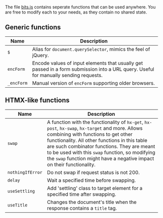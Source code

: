 The file [bits.js](./bits.js) contains seperate functions that can be used anywhere. You are free to modify each to your needs, as they contain no shared state.

## Generic functions

|Name|Description
|----|--------------------------
|`$`|Alias for `document.querySelector`, mimics the feel of jQuery.
|`encForm`|Encode values of input elements that usually get passed in a form submission into a URL query. Useful for manually sending requests.
|`_encForm`|Manual version of `encForm` supporting older browsers.

## HTMX-like functions

|Name|Description
|----|--------------------------
|`swap`|A function with the functionality of `hx-get`, `hx-post`, `hx-swap`, `hx-target` and more. Allows combining with functions to get other functionality. All other functions in this table are such combinator functions. They are meant to be used with this `swap` function, so modifying the `swap` function might have a negative impact on their functionality.
|`nothingIfError`|Do not swap if request status is not 200.
|`delay`|Wait a specified time before swapping.
|`useSettling`|Add 'settling' class to target element for a specified time after swapping.
|`useTitle`|Changes the document's title when the response contains a `title` tag.
